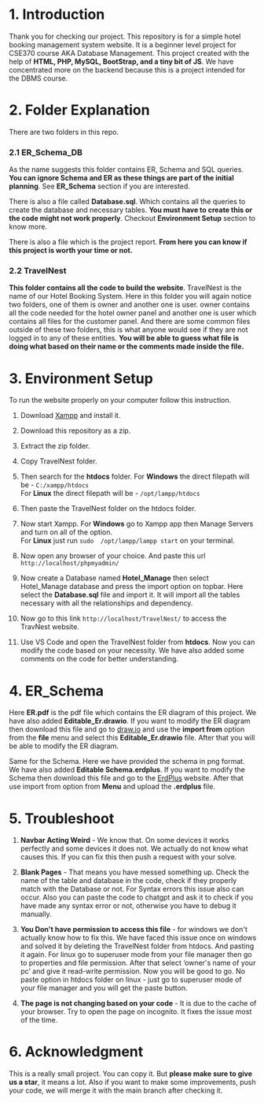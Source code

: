 
# 1. Introduction

Thank you for checking our project. This repository is for a simple hotel booking management system website. It is a beginner level project for CSE370 course AKA Database Management. This project created with the help of **HTML, PHP, MySQL, BootStrap, and a tiny bit of JS**. We have concentrated more on the backend because this is a project intended for the DBMS course.




# 2. Folder Explanation
There are two folders in this repo.  

### 2.1 ER_Schema_DB
As the name suggests this folder contains ER, Schema and SQL queries. **You can ignore Schema and ER as these things are part of the initial planning**. See **ER_Schema** section if you are interested.   

   
There is also a file called **Database.sql**. Which contains all the queries to create the database and necessary tables. **You must have to create this or the code might not work properly**. Checkout **Environment Setup** section to know more.

There is also a file which is the project report. **From here you can know if this project is worth your time or not.**

### 2.2 TravelNest 
**This folder contains all the code to build the website**. TravelNest is the name of our Hotel Booking System. Here in this folder you will again notice two folders, one of them is owner and another one is user. owner contains all the code needed for the hotel owner panel and another one is user which contains all files for the customer panel. And there are some common files outside of these two folders, this is what anyone would see if they are not logged in to any of these entities.
**You will be able to guess what file is doing what based on their name or the comments made inside the file.**

# 3. Environment Setup
To run the website properly on your computer follow this instruction.  
1. Download [Xampp](https://www.apachefriends.org/download.html) and install it.
2. Download this repository as a zip.
3. Extract the zip folder.
3. Copy TravelNest folder.
5. Then search for the **htdocs** folder. 
For **Windows** the direct filepath will be - ```C:/xampp/htdocs```  
For **Linux** the direct filepath will be - ```/opt/lampp/htdocs```  

6. Then paste the TravelNest folder on the htdocs folder.
7. Now start Xampp.
For **Windows** go to Xampp app then Manage Servers and turn on all of the option.  
For **Linux** just run ```sudo  /opt/lampp/lampp start``` on your terminal.  

8. Now open any browser of your choice. And paste this url ```http://localhost/phpmyadmin/```
9. Now create a Database named **Hotel_Manage** then select Hotel_Manage database and press the import option on topbar. Here select the **Database.sql** file and import it. It will import all the tables necessary with all the relationships and dependency.  
10. Now go to this link ```http://localhost/TravelNest/``` to access the TravNest website.
11. Use VS Code and open the TravelNest folder from **htdocs**. Now you can modify the code based on your necessity. We have also added some comments on the code for better understanding.

# 4. ER_Schema
Here **ER.pdf** is the pdf file which contains the ER diagram of this project. We have also added **Editable_Er.drawio**. If you want to modify the ER diagram then download this file and go to [draw.io](https://app.diagrams.net/) and use the **import from** option from the **file** menu and select this **Editable_Er.drawio** file. After that you will be able to modify the ER diagram.  

Same for the Schema. Here we have provided the schema in png format. We have also added **Editable Schema.erdplus**. If you want to modify the Schema then download this file and go to the [ErdPlus](https://erdplus.com/standalone) website. After that use import from option from **Menu** and upload the **.erdplus** file. 

# 5. Troubleshoot
1. **Navbar Acting Weird** - We know that. On some devices it works perfectly and some devices it does not. We actually do not know what causes this. If you can fix this then push a request with your solve.
2. **Blank Pages** - That means you have messed something up. Check the name of the table and database in the code, check if they properly match with the Database or not. For Syntax errors this issue also can occur. Also you can paste the code to chatgpt and ask it to check if you have made any syntax error or not, otherwise you have to debug it manually.

3. **You Don't have permission to access this file** -  for windows we don't actually know how to fix this. We have faced this issue once on windows and solved it by deleting the TravelNest folder from htdocs. And pasting it again. For linux go to superuser mode from your file manager then go to properties and file permission. After that select ‘owner's name of your pc’ and give it read-write permission. Now you will be good to go.
No paste option in htdocs folder on linux - just go to superuser mode of your file manager and you will get the paste button.

4. **The page is not changing based on your code** - It is due to the cache of your browser. Try to open the page on incognito. It fixes the issue most of the time.
# 6. Acknowledgment
This is a really small project. You can copy it. But **please make sure to give us a star**, it means a lot. Also if you want to make some improvements, push your code, we will merge it with the main branch after checking it. 
